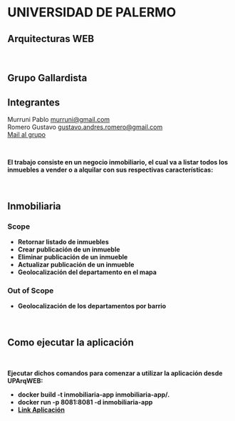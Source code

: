 <h1>UNIVERSIDAD DE PALERMO</h1>
<h2>Arquitecturas WEB</h2>
<br />
<h2>Grupo Gallardista</h2>

<h2>Integrantes</h2>
<p>
  Murruni Pablo <a href='mailto:murruni@gmail.com?Subject=UP ArqWEB TP' target='_blank'>murruni@gmail.com</a><br />
  Romero Gustavo <a href='mailto:gustavo.andres.romero@gmail.com?Subject=UP%20ArqWEB%20TP' target='_blank'>gustavo.andres.romero@gmail.com</a> <br />
  <a href='mailto:murruni@gmail.com,gustavo.andres.romero@gmail.com?Subject=UP%20ArqWEB%20TP' target='_blank'>Mail al grupo</a>
</p>
<br>
<p><b>El trabajo consiste en un negocio inmobiliario, el cual va a listar todos los inmuebles a vender o a alquilar con sus respectivas características: </p>
<br>
<p>
  <h2>Inmobiliaria</h2>
  <h3>Scope</h3>
    <ul>
        <li>Retornar listado de inmuebles</li>
        <li>Crear publicación de un inmueble</li>
        <li>Eliminar publicación de un inmueble</li>
        <li>Actualizar publicación de un inmueble</li>
        <li>Geolocalización del departamento en el mapa</li>
    </ul>
  <b>
  <b>
  <h3>Out of Scope</h3>
     <ul>
       <li>Geolocalización de los departamentos por barrio</li>
    </ul>
</p>
<br>
<h2>Como ejecutar la aplicación</h2>
<br>
<p> Ejecutar dichos comandos para comenzar a utilizar la aplicación desde UPArqWEB:</p>
<b>
    <ul>
        <li>docker build -t inmobiliaria-app inmobiliaria-app/.</li>
        <li>docker run -p 8081:8081 -d inmobiliaria-app</li>
        <li><a target="_blank" href="http://localhost:8081/">Link Aplicación</a></li>
    </ul>
